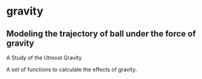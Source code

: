 # gravity
## Modeling the trajectory of ball under the force of gravity

A Study of the Utmost Gravity

A set of functions to calculate the effects of gravity.